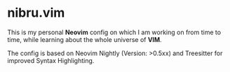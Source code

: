# nibru.vim

This is my personal **Neovim** config on which I am working on from time to time, while learning about the whole universe of **VIM**.


The config is based on Neovim Nightly (Version: >0.5xx) and Treesitter for improved Syntax Highlighting.


